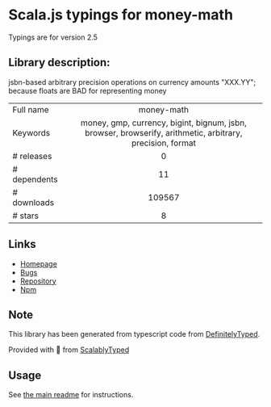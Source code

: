 
# Scala.js typings for money-math

Typings are for version 2.5

## Library description:
jsbn-based arbitrary precision operations on currency amounts "XXX.YY"; because floats are BAD for representing money

|                    |                 |
| ------------------ | :-------------: |
| Full name          | money-math |
| Keywords           | money, gmp, currency, bigint, bignum, jsbn, browser, browserify, arithmetic, arbitrary, precision, format |
| # releases         | 0 |
| # dependents       | 11 |
| # downloads        | 109567 |
| # stars            | 8 |

## Links
- [Homepage](https://github.com/ikr/money-math#readme)
- [Bugs](https://github.com/ikr/money-math/issues)
- [Repository](https://github.com/ikr/money-math)
- [Npm](https://www.npmjs.com/package/money-math)
    


## Note
This library has been generated from typescript code from [DefinitelyTyped](https://definitelytyped.org).

Provided with :purple_heart: from [ScalablyTyped](https://github.com/oyvindberg/ScalablyTyped)

## Usage
See [the main readme](../../readme.md) for instructions.


